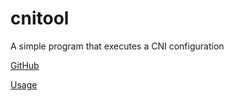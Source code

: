 # cnitool

A simple program that executes a CNI configuration

[GitHub](https://github.com/containernetworking/cni)

[Usage](https://github.com/containernetworking/cni/tree/master/cnitool)
